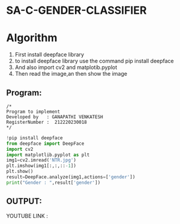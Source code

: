 

# SA-C-GENDER-CLASSIFIER
# Algorithm
1. First install deepface library
2. to install deepface library use the command pip install deepface
3. And also import cv2 and matplotib.pyplot
4. Then read the image,an then show the image

## Program:
```
/*
Program to implement 
Developed by   : GANAPATHI VENKATESH
RegisterNumber :  212220230018
*/
```

```python
!pip install deepface
from deepface import DeepFace
import cv2
import matplotlib.pyplot as plt
img1=cv2.imread('NTR.jpg')
plt.imshow(img1[:,:,::-1])
plt.show()
result=DeepFace.analyze(img1,actions=['gender'])
print("Gender : ",result['gender'])
```

## OUTPUT:


YOUTUBE LINK :


